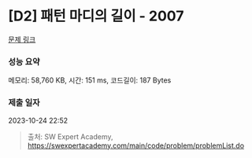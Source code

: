 # [D2] 패턴 마디의 길이 - 2007 

[문제 링크](https://swexpertacademy.com/main/code/problem/problemDetail.do?contestProbId=AV5P1kNKAl8DFAUq) 

### 성능 요약

메모리: 58,760 KB, 시간: 151 ms, 코드길이: 187 Bytes

### 제출 일자

2023-10-24 22:52



> 출처: SW Expert Academy, https://swexpertacademy.com/main/code/problem/problemList.do